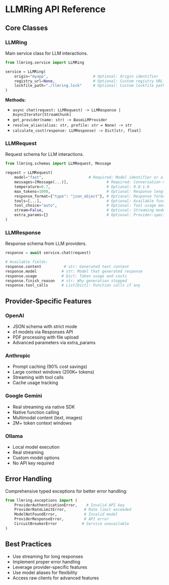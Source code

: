 # LLMRing API Reference

## Core Classes

### LLMRing

Main service class for LLM interactions.

```python
from llmring.service import LLMRing

service = LLMRing(
    origin="myapp",                    # Optional: Origin identifier
    registry_url=None,                 # Optional: Custom registry URL
    lockfile_path="./llmring.lock"     # Optional: Custom lockfile path
)
```

**Methods:**
- `async chat(request: LLMRequest) -> LLMResponse | AsyncIterator[StreamChunk]`
- `get_provider(name: str) -> BaseLLMProvider`
- `resolve_alias(alias: str, profile: str = None) -> str`
- `calculate_cost(response: LLMResponse) -> Dict[str, float]`

### LLMRequest

Request schema for LLM interactions.

```python
from llmring.schemas import LLMRequest, Message

request = LLMRequest(
    model="fast",                    # Required: Model identifier or alias
    messages=[Message(...)],                 # Required: Conversation messages
    temperature=0.7,                         # Optional: 0.0-1.0
    max_tokens=1000,                         # Optional: Response length limit
    response_format={"type": "json_object"}, # Optional: Response format
    tools=[...],                             # Optional: Available functions
    tool_choice="auto",                      # Optional: Tool usage mode
    stream=False,                            # Optional: Streaming mode
    extra_params={}                          # Optional: Provider-specific params
)
```

### LLMResponse

Response schema from LLM providers.

```python
response = await service.chat(request)

# Available fields:
response.content          # str: Generated text content
response.model           # str: Model that generated response
response.usage           # Dict: Token usage and costs
response.finish_reason   # str: Why generation stopped
response.tool_calls      # List[Dict]: Function calls if any
```

## Provider-Specific Features

### OpenAI
- JSON schema with strict mode
- o1 models via Responses API
- PDF processing with file upload
- Advanced parameters via extra_params

### Anthropic
- Prompt caching (90% cost savings)
- Large context windows (200K+ tokens)
- Streaming with tool calls
- Cache usage tracking

### Google Gemini
- Real streaming via native SDK
- Native function calling
- Multimodal content (text, images)
- 2M+ token context windows

### Ollama
- Local model execution
- Real streaming
- Custom model options
- No API key required

## Error Handling

Comprehensive typed exceptions for better error handling:

```python
from llmring.exceptions import (
    ProviderAuthenticationError,    # Invalid API key
    ProviderRateLimitError,        # Rate limit exceeded
    ModelNotFoundError,            # Invalid model
    ProviderResponseError,         # API error
    CircuitBreakerError           # Service unavailable
)
```

## Best Practices

- Use streaming for long responses
- Implement proper error handling
- Leverage provider-specific features
- Use model aliases for flexibility
- Access raw clients for advanced features
